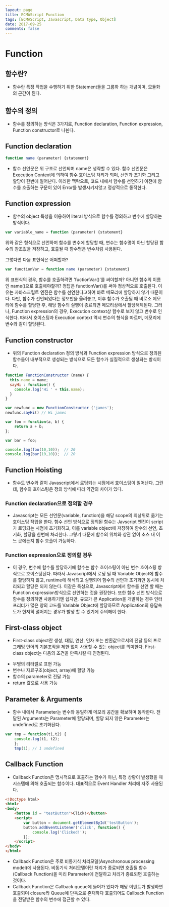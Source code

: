 ```yaml
---
layout: page
title: ECMAScript Function
tags: [ECMAScript, Javascript, Data type, Object]
date: 2017-09-25
comments: false
---
```

# Function

 ## 함수란?
  - 함수란 특정 작업을 수행하기 위한 Statement들을 그룹화 하는 개념이며, 모듈화의 근간이 된다.
 
 ## 함수의 정의
  - 함수를 정의하는 방식은 3가지로, Function declaration, Function expression, Function constructor로 나뉜다.

## Function declaration

```javascript 
function name (parameter) {statement}
``` 

 - 함수 선언문은 위 구조로 선언되며 name은 생략할 수 있다.
 함수 선언문은 Execution Context에 의하여 함수 호이스팅 처리가 되며, 선언과 초기화 그리고 할당이 한번에 일어난다.
 이러한 맥락으로, 코드 내에서 함수를 선언하기 이전에 함수를 호출하는 구문이 있어 Error를 발생시키지않고 정상적으로 동작한다.


## Function expression
 - 함수의 object 특성을 이용하여 literal 방식으로 함수를 정의하고 변수에 할당하는 방식이다.

```javascript
var variable_name = function (parameter) {statement}
```

  위와 같은 형식으로 선언하며 함수를 변수에 할당할 때, 변수는 함수명이 아닌 할당된 함수의 참조값을 저장하고, 호출될 때 함수명은 변수처럼 사용된다.
  
  그렇다면 다음 표현식은 어떠할까?

```javascript
var functionVar = function name (parameter) {statement}
```
  위 표현식의 경우, 함수를 호출하려면 'fuctionVar()'를 써야할까? 아니면 함수의 이름인 name()으로 호출해야할까?
  정답은 functionVar()를 써야 정상적으로 호출된다.
  이유는 자바스크립트 엔진은 함수를 선언한다고하여 바로 메모리에 할당하지 않기 때문이다.
  다만, 함수가 선언되었다는 정보만을 올려놓고, 이후 함수가 호출될 때 비로소 메모리에 함수를 할당한 후, 해당 함수의 실행이 종료되면 메모리상에서 할당해제된다.
  그러나, Function expression의 경우, Execution context상 함수로 보지 않고 변수로 인식한다. 따라서 호이스팅과 Execution context 역시 변수의 형식을 따르며, 메모리에 변수와 같이 할당된다.

## Function constructor
- 위의 Function declaration 정의 방식과 Function expression 방식으로 정의된 함수들이 내부적으로 생성되는 방식으로 모든 함수가 실질적으로 생성되는 방식이다.

```javascript
function FunctionConstructor (name) {
  this.name = name;
  sayHi : function() {
    console.log('Hi ' + this.name);
  }
}

var newfunc = new FunctionConstructor ('james');
newfunc.sayHi() // Hi james
```

``` javascript
var foo = function(a, b) {
    return a + b;
};

var bar = foo;

console.log(foo(10,10));  // 20
console.log(bar(10,10));  // 20
```

## Function Hoisting
 - 함수도 변수와 같이 Javascript에서 로딩되는 시점에서 호이스팅이 일어난다.
 그런데, 함수의 호이스팅은 정의 방식에 따라 약간의 차이가 있다.

### Function declaration으로 정의할 경우
 - Javascript는 모든 선언문(variable, function)을 해당 scope의 최상위로 옮기는 호이스팅 작업을 한다.
 함수 선언 방식으로 정의된 함수는 Javscript 엔진이 script가 로딩되는 시점에 초기화하고, 이를 variable object에 저장하여 함수의 선언, 초기화, 할당을 한번에 처리한다. 그렇기 때문에 함수의 위치와 상관 없이 소스 내 어느 곳에든지 함수 호출이 가능하다.

### Function expression으로 정의할 경우
 - 이 경우, 변수에 함수를 할당하기에 함수는 함수 호이스팅이 아닌 변수 호이스팅 방식으로 호이스팅된다.
 따라서 Javascript에서 로딩 될 때 Variable Object에 함수를 할당하지 않고, runtime에 해석되고 실행되어 함수의 선언과 초기화만 동시에 처리되고 할당은 되지 않는다.
 이같은 특성으로, Javascript에서 함수를 선언 할 때는 Function expression방식으로 선언하는 것을 권장한다.
 또한 함수 선언 방식으로 함수를 정의하면 사용하기엔 쉽지만, 규모가 큰 Application을 개발하는 경우 인터프리터가 많은 양의 코드를 Variable Object에 할당하므로 Application의 응답속도가 현저히 떨어지는 경우가 발생 할 수 있기에 주의해야 한다.

## First-class object
 - First-class object란 생성, 대입, 연산, 인자 또는 반환값으로서의 전달 등의 프로그래밍 언어의 기본조작을 제한 없이 사용할 수 있는 object를 의미한다.
 First-class object는 다음의 조건을 만족시킬 때 인정된다.
 * 무명의 리터럴로 표현 가능
 * 변수나 자료구조(object, array)에 할당 가능
 * 함수의 parameter로 전달 가능
 * return 값으로 사용 가능

## Parameter & Arguments
- 함수 내에서 Parameter는 변수와 동일하게 메모리 공간을 확보하며 동작한다. 전달된 Arguments는 Parameter에 할당되며, 할당 되지 않은 Parameter는 undefined로 초기화된다.
``` javascript
var tmp = function(t1,t2) {
    console.log(t1, t2);
    };
    tmp(1); // 1 undefined
```

## Callback Function
- Callback Function은 명시적으로 호출하는 함수가 아닌, 특정 상황이 발생했을 때 시스템에 의해 호출되는 함수이다.
대표적으로 Event Handler 처리에 자주 사용된다.
``` html
<!Doctype html>
<html>
<body>
    <button id = "testButton">Click!</button>
    <script>
        var button = document.getElementById('testButton');
        button.addEventListener('click', function() {
            console.log('Clicked!');
        });
    </script>
</body>
</html>
```
- Callback Function은 주로 비동기식 처리모델(Asynchronous processing model)에 사용된다.
비동기식 처리모델이란 처리가 종료되면 호출될 함수(Callback Function)을 미리 Parameter에 전달하고 처리가 종료되면 호출하는 것이다.
- Callback Function은 Callback queue에 들어가 있다가 해당 이벤트가 발생하면 호출되며 closure라 Queue에 단독으로 존재하다 호출되어도 Callback Function을 전달받은 함수의 변수에 접근할 수 있다.
